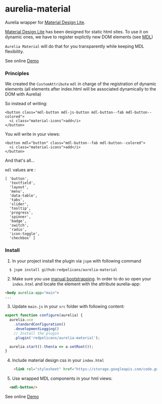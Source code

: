 # aurelia-material

Aurelia wrapper for [Material Design Lite](http://www.getmdl.io).


[Material Design Lite](http://www.getmdl.io) has been designed for static html sites. To use it on dynamic ones, we have to register explictly new DOM elements (see [MDL](http://www.getmdl.io/started/index.html#dynamic))

`Aurelia Material` will do that for you transparently while keeping MDL flexibility.

See online [Demo](http://redpelicans.github.io/aurelia-material-sample/)

### Principles

We created the `CustomAttribute` `mdl` in charge of the registration of dynamic elements (all elements after index.html will be associated dynamically to the DOM with Aurelia)

So instead of writing:

```
<button class="mdl-button mdl-js-button mdl-button--fab mdl-button--colored">
  <i class="material-icons">add</i>
</button>
```

You will write in your views:

```
<button mdl="button" class="mdl-button--fab mdl-button--colored">
  <i class="material-icons">add</i>
</button>
```
And that's all...

`mdl` values are : 

```
[ 'button',
  'textfield',
  'layout',
  'menu',
  'data-table',
  'tabs',
  'slider',
  'tooltip',
  'progress',
  'spinner',
  'badge',
  'switch',
  'radio',
  'icon-toggle',
  'checkbox' ]
```

### Install


1. In your project install the plugin via `jspm` with following command

```
  $ jspm install github:redpelicans/aurelia-material
```

2. Make sure you use [manual bootstrapping](http://aurelia.io/docs#startup-and-configuration). In order to do so open your `index.html` and locate the element with the attribute aurelia-app:

  ```html
  <body aurelia-app="main">
  ...
```
  
3. Update  `main.js` in your `src` folder with following content:

  ```javascript
  export function configure(aurelia) {
    aurelia.use
      .standardConfiguration()
      .developmentLogging()
      // Install the plugin
      .plugin('redpelicans/aurelia-material');

    aurelia.start().then(a => a.setRoot());
  }
   ```
  
4. Include material design css in your `index.html`
  
  
  ```html
      <link rel="stylesheet" href="https://storage.googleapis.com/code.getmdl.io/1.0.0/material.indigo-pink.min.css">
```
5. Use wrapped MDL components in your hml views:

```html
  <mdl-button/>
```

See online [Demo](http://redpelicans.github.io/aurelia-material-sample/)
  
